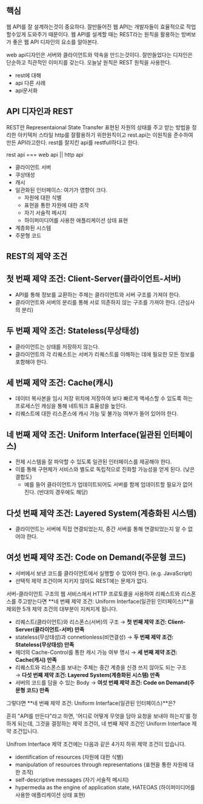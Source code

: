 ##  핵심
웹 API를 잘 설계하는것이 중요하다. 잘만들어진 웹 API는 개발자들이 효율적으로 작업할수있게 도와주기 때문이다. 웹 API를 설계할 때는 REST라는 원칙을 활용하는 방버보가 좋은  웹 API 디자인의 요소를 알아본다.

web api디자인은  서버와 클라이언트와 약속을 만드는것이다.
잘만들었다는 디자인은 단순하고 직관적인 이미지를 갖는다.
오늘날 원칙은 REST 원칙을 사용한다.

- rest에 대해
- api 다른 사례
- api문서화

## API 디자인과 REST
REST란 Representaional State Transfer
표현된 자원의  상태를  주고  받는 방법을 정리한 아키텍처 스타일
http를 잘활용하기 위한원칙이고
rest.api는  이원칙을 준수하여 만든 API라고한다.
rest를 잘지킨 api를 restfull하다고 한다.

rest api === web api || http api

- 클라이언트 서버
- 쿠상태성
- 캐시
- 일관화된 인터페이스: 여기가 영향이 크다.
	- 자원에 대한 식별
	- 표현을 통한 자원에 대한 조작
	- 자기 서술적 메시지
	- 하이퍼미디어를 사용한 애플리케이션 상태 표현
- 계층화된 시스템
- 주문형 코드

## REST의 제약 조건

## 첫 번째 제약 조건: Client-Server(클라이언트-서버)
- API를 통해 정보를 교환하는 주체는 클라이언트와 서버 구조를 가져야 한다.
- 클라이언트와 서버의 분리를 통해 서로 의존하지 않는 구조를 가져야 한다. (관심사의 분리)

## 두 번째 제약 조건: Stateless(무상태성)
- 클라이언트는 상태를 저장하지 않는다.
- 클라이언트의 각 리퀘스트는 서버가 리퀘스트를 이해하는 데에 필요한 모든 정보를 포함해야 한다.

## 세 번째 제약 조건: Cache(캐시)
- 데이터 복사본을 임시 저장 위치에 저장하여 보다 빠르게 액세스할 수 있도록 하는 프로세스인 캐싱을 통해 네트워크 효율성을 높인다.
- 리퀘스트에 대한 리스폰스에 캐시 가능 및 불가능 여부가 들어 있어야 한다.

## 네 번째 제약 조건: Uniform Interface(일관된 인터페이스)
- 전체 시스템을 잘 파악할 수 있도록 일관된 인터페이스를 제공해야 한다.
- 이를 통해 구현체가 서비스와 별도로 독립적으로 진화할 가능성을 얻게 된다. (낮은 결합도)
    - 예를 들어 클라이언트가 업데이트되어도 서버를 함께 업데이트할 필요가 없어진다. (반대의 경우에도 해당)

## 다섯 번째 제약 조건: Layered System(계층화된 시스템)
- 클라이언트는 서버에 직접 연결되었는지, 중간 서버를 통해 연결되었는지 알 수 없어야 한다.

## 여섯 번째 제약 조건: Code on Demand(주문형 코드)
- 서버에서 보낸 코드를 클라이언트에서 실행할 수 있어야 한다. (e.g. JavaScript)
- 선택적 제약 조건이며 지키지 않아도 REST에는 문제가 없다.

서버-클라이언트 구조의 웹 서비스에서 HTTP 프로토콜을 사용하여 리퀘스트와 리스폰스를 주고받는다면 **네 번째 제약 조건: Uniform Interface(일관된 인터페이스)**을 제외한 5개 제약 조건의 대부분이 지켜지게 됩니다.

- 리퀘스트(클라이언트)와 리스폰스(서버)의 구조 → **첫 번째 제약 조건: Client-Server(클라이언트-서버) 만족**
- stateless(무상태성)과 connetionless(비연결성) → **두 번째 제약 조건: Stateless(무상태성) 만족**
- 헤더의 Cache-Control를 통한 캐시 가능 여부 명시 → **세 번째 제약 조건: Cache(캐시) 만족**
- 리퀘스트와 리스폰스를 보내는 주체는 중간 계층을 신경 쓰지 않아도 되는 구조 → **다섯 번째 제약 조건: Layered System(계층화된 시스템) 만족**
- 서버의 코드를 담을 수 있는 Body → **여섯 번째 제약 조건: Code on Demand(주문형 코드) 만족**

그렇다면 **네 번째 제약 조건: Uniform Interface(일관된 인터페이스)**은?

흔히 "API를 만든다"라고 하면, '어디로 어떻게 무엇을 담아 요청을 보내야 하는지'를 정하게 되는데, 그것을 결정하는 제약 조건이, 네 번째 제약 조건인 Uniform Interface 제약 조건입니다.

Unifrom Interface 제약 조건에는 다음과 같은 4가지 하위 제약 조건이 있습니다.

- identification of resources (자원에 대한 식별)
- manipulation of resources through representations (표현을 통한 자원에 대한 조작)
- self-descriptive messages (자기 서술적 메시지)
- hypermedia as the engine of application state, HATEOAS (하이퍼미디어를 사용한 애플리케이션 상태 표현)